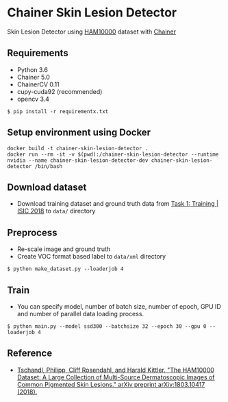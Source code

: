 # Chainer Skin Lesion Detector

Skin Lesion Detector using [HAM10000](https://arxiv.org/abs/1803.10417) dataset with [Chainer](https://chainer.org/)

## Requirements

- Python 3.6
- Chainer 5.0
- ChainerCV 0.11
- cupy-cuda92 (recommended)
- opencv 3.4

```shell
$ pip install -r requirementx.txt
```

## Setup environment using Docker

```
docker build -t chainer-skin-lesion-detector .
docker run --rm -it -v $(pwd):/chainer-skin-lesion-detector --runtime nvidia --name chainer-skin-lesion-detector-dev chainer-skin-lesion-detector /bin/bash
```

## Download dataset
- Download training dataset and ground truth data from [Task 1: Training | ISIC 2018](https://challenge2018.isic-archive.com/task1/training/) to `data/` directory

## Preprocess

- Re-scale image and ground truth
- Create VOC format based label to `data/xml` directory

```shell
$ python make_dataset.py --loaderjob 4
```

## Train
- You can specify model, number of batch size, number of epoch, GPU ID and number of parallel data loading process.
```
$ python main.py --model ssd300 --batchsize 32 --epoch 30 --gpu 0 --loaderjob 4
```

## Reference

- [Tschandl, Philipp, Cliff Rosendahl, and Harald Kittler. "The HAM10000 Dataset: A Large Collection of Multi-Source Dermatoscopic Images of Common Pigmented Skin Lesions." arXiv preprint arXiv:1803.10417 (2018).](https://arxiv.org/abs/1803.10417)
